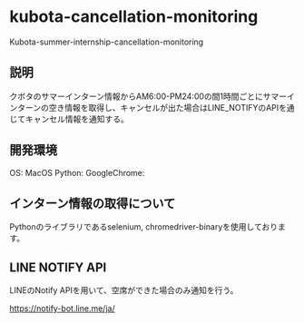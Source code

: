 # kubota-cancellation-monitoring
Kubota-summer-internship-cancellation-monitoring

## 説明
クボタのサマーインターン情報からAM6:00-PM24:00の間1時間ごとにサマーインターンの空き情報を取得し、キャンセルが出た場合はLINE_NOTIFYのAPIを通じてキャンセル情報を通知する。

## 開発環境
OS: MacOS
Python: 
GoogleChrome: 

## インターン情報の取得について
Pythonのライブラリであるselenium, chromedriver-binaryを使用しております。

## LINE NOTIFY API
LINEのNotify APIを用いて、空席ができた場合のみ通知を行う。

https://notify-bot.line.me/ja/

